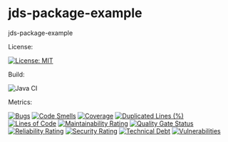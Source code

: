 # jds-package-example
jds-package-example

License:

[![License: MIT](https://img.shields.io/badge/License-MIT-yellow.svg)](https://opensource.org/licenses/MIT)

Build:

![Java CI](https://github.com/barrouh/jds-package-example/workflows/Java%20CI/badge.svg)

Metrics:

[![Bugs](https://sonarcloud.io/api/project_badges/measure?project=jds-package-example&metric=bugs)](https://sonarcloud.io/dashboard?id=jds-package-example)
[![Code Smells](https://sonarcloud.io/api/project_badges/measure?project=jds-package-example&metric=code_smells)](https://sonarcloud.io/dashboard?id=jds-package-example)
[![Coverage](https://sonarcloud.io/api/project_badges/measure?project=jds-package-example&metric=coverage)](https://sonarcloud.io/dashboard?id=jds-package-example)
[![Duplicated Lines (%)](https://sonarcloud.io/api/project_badges/measure?project=jds-package-example&metric=duplicated_lines_density)](https://sonarcloud.io/dashboard?id=jds-package-example)
[![Lines of Code](https://sonarcloud.io/api/project_badges/measure?project=jds-package-example&metric=ncloc)](https://sonarcloud.io/dashboard?id=jds-package-example)
[![Maintainability Rating](https://sonarcloud.io/api/project_badges/measure?project=jds-package-example&metric=sqale_rating)](https://sonarcloud.io/dashboard?id=jds-package-example)
[![Quality Gate Status](https://sonarcloud.io/api/project_badges/measure?project=jds-package-example&metric=alert_status)](https://sonarcloud.io/dashboard?id=jds-package-example)
[![Reliability Rating](https://sonarcloud.io/api/project_badges/measure?project=jds-package-example&metric=reliability_rating)](https://sonarcloud.io/dashboard?id=jds-package-example)
[![Security Rating](https://sonarcloud.io/api/project_badges/measure?project=jds-package-example&metric=security_rating)](https://sonarcloud.io/dashboard?id=jds-package-example)
[![Technical Debt](https://sonarcloud.io/api/project_badges/measure?project=jds-package-example&metric=sqale_index)](https://sonarcloud.io/dashboard?id=jds-package-example)
[![Vulnerabilities](https://sonarcloud.io/api/project_badges/measure?project=jds-package-example&metric=vulnerabilities)](https://sonarcloud.io/dashboard?id=jds-package-example)
